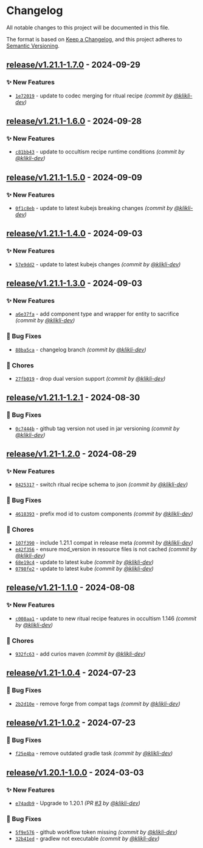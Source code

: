 # Changelog
All notable changes to this project will be documented in this file.

The format is based on [Keep a Changelog](https://keepachangelog.com/en/1.0.0/),
and this project adheres to [Semantic Versioning](https://semver.org/spec/v2.0.0.html).

## [release/v1.21.1-1.7.0] - 2024-09-29
### :sparkles: New Features
- [`1e72019`](https://github.com/klikli-dev/occultism-kubejs/commit/1e72019fc28ce7bce9a46670ab86b69fea8cd727) - update to codec merging for ritual recipe *(commit by [@klikli-dev](https://github.com/klikli-dev))*


## [release/v1.21.1-1.6.0] - 2024-09-28
### :sparkles: New Features
- [`c81bb43`](https://github.com/klikli-dev/occultism-kubejs/commit/c81bb43f31ce3b2673fec2c2d9d0e0478cb7a9f5) - update to occultism recipe runtime conditions *(commit by [@klikli-dev](https://github.com/klikli-dev))*


## [release/v1.21.1-1.5.0] - 2024-09-09
### :sparkles: New Features
- [`0f1c8eb`](https://github.com/klikli-dev/occultism-kubejs/commit/0f1c8ebd79aaf9e2f4e7b73bd1f980632dac4719) - update to latest kubejs breaking changes *(commit by [@klikli-dev](https://github.com/klikli-dev))*


## [release/v1.21.1-1.4.0] - 2024-09-03
### :sparkles: New Features
- [`57e9dd2`](https://github.com/klikli-dev/occultism-kubejs/commit/57e9dd207e8c860d60a99d06a5b0355336a64d08) - update to latest kubejs changes *(commit by [@klikli-dev](https://github.com/klikli-dev))*


## [release/v1.21.1-1.3.0] - 2024-09-03
### :sparkles: New Features
- [`a6e37fa`](https://github.com/klikli-dev/occultism-kubejs/commit/a6e37fa49ddcfe677ec29cef3e6eda29f64a207a) - add component type and wrapper for entity to sacrifice *(commit by [@klikli-dev](https://github.com/klikli-dev))*

### :bug: Bug Fixes
- [`88ba5ca`](https://github.com/klikli-dev/occultism-kubejs/commit/88ba5cad559a19c03b5b0709f8320ab96030465e) - changelog branch *(commit by [@klikli-dev](https://github.com/klikli-dev))*

### :wrench: Chores
- [`27fb019`](https://github.com/klikli-dev/occultism-kubejs/commit/27fb0194d7f24aadba068e036f11868ea9a53ac0) - drop dual version support *(commit by [@klikli-dev](https://github.com/klikli-dev))*


## [release/v1.21.1-1.2.1] - 2024-08-30
### :bug: Bug Fixes
- [`0c7444b`](https://github.com/klikli-dev/occultism-kubejs/commit/0c7444b502904cfa297bf388b773a9010c5b1064) - github tag version not used in jar versioning *(commit by [@klikli-dev](https://github.com/klikli-dev))*


## [release/v1.21-1.2.0] - 2024-08-29
### :sparkles: New Features
- [`0425317`](https://github.com/klikli-dev/occultism-kubejs/commit/0425317cc6fa8bfa013d068d768b0d39a90db52a) - switch ritual recipe schema to json *(commit by [@klikli-dev](https://github.com/klikli-dev))*

### :bug: Bug Fixes
- [`4618393`](https://github.com/klikli-dev/occultism-kubejs/commit/46183939178cc9ba60f89b866c36c735a1c82883) - prefix mod id to custom components *(commit by [@klikli-dev](https://github.com/klikli-dev))*

### :wrench: Chores
- [`107f390`](https://github.com/klikli-dev/occultism-kubejs/commit/107f390129563003e3e03958707530d10e517883) - include 1.21.1 compat in release meta *(commit by [@klikli-dev](https://github.com/klikli-dev))*
- [`e42f356`](https://github.com/klikli-dev/occultism-kubejs/commit/e42f356313731fbc6a38d845a709a2453c384a01) - ensure mod_version in resource files is not cached *(commit by [@klikli-dev](https://github.com/klikli-dev))*
- [`68e19c4`](https://github.com/klikli-dev/occultism-kubejs/commit/68e19c4bdbb0d4fd085eb72b0b8f8eff06cad881) - update to latest kube *(commit by [@klikli-dev](https://github.com/klikli-dev))*
- [`0798fe2`](https://github.com/klikli-dev/occultism-kubejs/commit/0798fe26dc1190053d5d7507e98aae368098ecfc) - update to latest kube *(commit by [@klikli-dev](https://github.com/klikli-dev))*


## [release/v1.21-1.1.0] - 2024-08-08
### :sparkles: New Features
- [`c008aa1`](https://github.com/klikli-dev/occultism-kubejs/commit/c008aa1b6095b9997ecd1dd9f74bd548eb8d1ca6) - update to new ritual recipe features in occultism 1.146 *(commit by [@klikli-dev](https://github.com/klikli-dev))*

### :wrench: Chores
- [`932fc63`](https://github.com/klikli-dev/occultism-kubejs/commit/932fc637587be491ecbf322ca664f42b82e3f10e) - add curios maven *(commit by [@klikli-dev](https://github.com/klikli-dev))*


## [release/v1.21-1.0.4] - 2024-07-23
### :bug: Bug Fixes
- [`2b2d10e`](https://github.com/klikli-dev/occultism-kubejs/commit/2b2d10efe08ab84403b57c366208e4746f816894) - remove forge from compat tags *(commit by [@klikli-dev](https://github.com/klikli-dev))*


## [release/v1.21-1.0.2] - 2024-07-23
### :bug: Bug Fixes
- [`f25e4ba`](https://github.com/klikli-dev/occultism-kubejs/commit/f25e4bad6b73575e16d70ff237a245a0bb19e652) - remove outdated gradle task *(commit by [@klikli-dev](https://github.com/klikli-dev))*


## [release/v1.20.1-1.0.0] - 2024-03-03
### :sparkles: New Features
- [`e74adb9`](https://github.com/klikli-dev/occultism-kubejs/commit/e74adb97f53f3aba0701da318adfb7da01d53d1c) - Upgrade to 1.20.1 *(PR [#3](https://github.com/klikli-dev/occultism-kubejs/pull/3) by [@klikli-dev](https://github.com/klikli-dev))*

### :bug: Bug Fixes
- [`5f9e576`](https://github.com/klikli-dev/occultism-kubejs/commit/5f9e576b04c032b3b0eceda58d9cefb6d899f87c) - github workflow token missing *(commit by [@klikli-dev](https://github.com/klikli-dev))*
- [`32b41ed`](https://github.com/klikli-dev/occultism-kubejs/commit/32b41ed8ec511d63afcc680cb1980a69ad95fa33) - gradlew not executable *(commit by [@klikli-dev](https://github.com/klikli-dev))*


[release/v1.20.1-1.0.0]: https://github.com/klikli-dev/occultism-kubejs/compare/release/v1.20.1-0.0.0...release/v1.20.1-1.0.0
[release/v1.21-1.0.2]: https://github.com/klikli-dev/occultism-kubejs/compare/release/v1.21-1.0.1...release/v1.21-1.0.2
[release/v1.21-1.0.4]: https://github.com/klikli-dev/occultism-kubejs/compare/release/v1.21-1.0.3...release/v1.21-1.0.4
[release/v1.21-1.1.0]: https://github.com/klikli-dev/occultism-kubejs/compare/release/v1.21-1.0.4...release/v1.21-1.1.0
[release/v1.21-1.2.0]: https://github.com/klikli-dev/occultism-kubejs/compare/release/v1.21-1.1.0...release/v1.21-1.2.0
[release/v1.21.1-1.2.1]: https://github.com/klikli-dev/occultism-kubejs/compare/release/v1.21.1-0.0.0...release/v1.21.1-1.2.1
[release/v1.21.1-1.3.0]: https://github.com/klikli-dev/occultism-kubejs/compare/release/v1.21.1-1.2.1...release/v1.21.1-1.3.0
[release/v1.21.1-1.4.0]: https://github.com/klikli-dev/occultism-kubejs/compare/release/v1.21.1-1.3.0...release/v1.21.1-1.4.0
[release/v1.21.1-1.5.0]: https://github.com/klikli-dev/occultism-kubejs/compare/release/v1.21.1-1.4.0...release/v1.21.1-1.5.0
[release/v1.21.1-1.6.0]: https://github.com/klikli-dev/occultism-kubejs/compare/release/v1.21.1-1.5.0...release/v1.21.1-1.6.0
[release/v1.21.1-1.7.0]: https://github.com/klikli-dev/occultism-kubejs/compare/release/v1.21.1-1.6.0...release/v1.21.1-1.7.0
